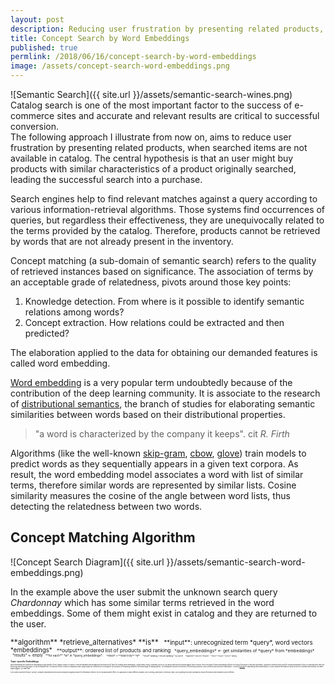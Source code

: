 ```yaml
---
layout: post
description: Reducing user frustration by presenting related products, when searched items are not available in catalog in order to improve search in e-commerce websites.
title: Concept Search by Word Embeddings
published: true
permlink: /2018/06/16/concept-search-by-word-embeddings
image: /assets/concept-search-word-embeddings.png
---
```

![Semantic Search]({{ site.url }}/assets/semantic-search-wines.png)
Catalog search is one of the most important factor to the success of e-commerce sites and accurate and relevant results are critical to successful conversion.  
The following approach I illustrate from now on, aims to reduce user frustration by presenting related products, when searched items are not available in catalog. The central hypothesis is that an user might buy products with similar characteristics of a product originally searched, leading the successful search into a purchase.

Search engines help to find relevant matches against a query according to various information-retrieval algorithms. Those systems find occurrences of queries, but regardless their effectiveness, they are unequivocally related to the terms provided by the catalog. Therefore, products cannot be retrieved by words that are not already present in the inventory.

Concept matching (a sub-domain of semantic search) refers to the quality of retrieved instances based on significance. The association of terms by an acceptable grade of relatedness, pivots around those key points:
1. Knowledge detection. From where is it possible to identify semantic relations among words?
2. Concept extraction. How relations could be extracted and then predicted?

The elaboration applied to the data for obtaining our demanded features is called word embedding.

[Word embedding](https://en.wikipedia.org/wiki/Word_embedding) is a very popular term undoubtedly because of the contribution of the deep learning community. It is associate to the research of [distributional semantics](https://en.wikipedia.org/wiki/Distributional_semantics), the branch of studies for elaborating semantic similarities between words based on their distributional properties.
> "a word is characterized by the company it keeps".  cit *R. Firth*

Algorithms (like the well-known [skip-gram](https://en.wikipedia.org/wiki/N-gram#Skip-gram), [cbow](https://en.wikipedia.org/wiki/Bag-of-words_model#CBOW), [glove](https://www.aclweb.org/anthology/D14-1162)) train models to predict words as they sequentially appears in a given text corpora.  As result, the word embedding model associates a word with list of similar terms, therefore similar words are represented by similar lists. Cosine similarity measures the cosine of the angle between word lists, thus detecting the relatedness between two words.

## Concept Matching Algorithm

![Concept Search Diagram]({{ site.url }}/assets/semantic-search-word-embeddings.png)

In the example above the user submit the unknown search query _Chardonnay_ which has some similar terms retrieved in the word embeddings. Some of them might exist in catalog and they are returned to the user.

<small>
**algorithm** *retrieve_alternatives* **is**

<small>
&nbsp;&nbsp;**input**: unrecognized term *query*, word vectors *embeddings*

<small>
&nbsp;&nbsp;**output**: ordered list of products and ranking

<small>
&nbsp;&nbsp;*query_embeddings* ← get similarities of *query* from *embeddings*

<small>
&nbsp;&nbsp;*results* ← empty

<small>
&nbsp;&nbsp;**for each** *w* in *query_embeddings*:

<small>
&nbsp;&nbsp;&nbsp;&nbsp;*result* ←**search by** *w*

<small>
&nbsp;&nbsp;&nbsp;&nbsp;*result*.ranking ←result.ranking * w.score

<small>
&nbsp;&nbsp;&nbsp;&nbsp;**append** result to *results*

<small>
&nbsp;&nbsp;**return** *results* **sort by** ranking

## Topic-specific Embeddings

Word embeddings are obtained by elaborating a huge quantity of text, namely _corpus_ or _corpora_. There are available several large and structured set of texts for creating word embeddings: Google News corpus, Wikipedia, and so on, as well as word vectors trained against those corpora.
Since the quality of word embeddings reflects the corpus from which it has been generated, I purposely created a topic-specific corpora specialized in food, by scanning more than 600 food blogs and collecting roughly 40 Mb of prepared text. The amount of text is risible in comparison with Google News but nonetheless it is enough for the purposes of computing similarity in the small range of catalog queries. The preparation include the remotion of everything but words, case conversion and sentence tokenization. I choosed [fastText](https://fasttext.cc/) for elaborating text representations, it uses subword information to build vectors for unknown words and as the name might suggest, it is really fast.

This solution has been filed as _"System, computer-implemented method and computer program product for information retrieval"_ at the European patent office. It is applicable to many different domains, like in clothing, automobile, electronics retail, just by getting the proper specialized corpora from which word similarity can be inferred.

